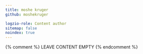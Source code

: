 ```yaml
---
title: moshe kruger
github: moshekruger

logzio-role: Content author
sitemap: false
noindex: true
---
```


{% comment %} LEAVE CONTENT EMPTY {% endcomment %}